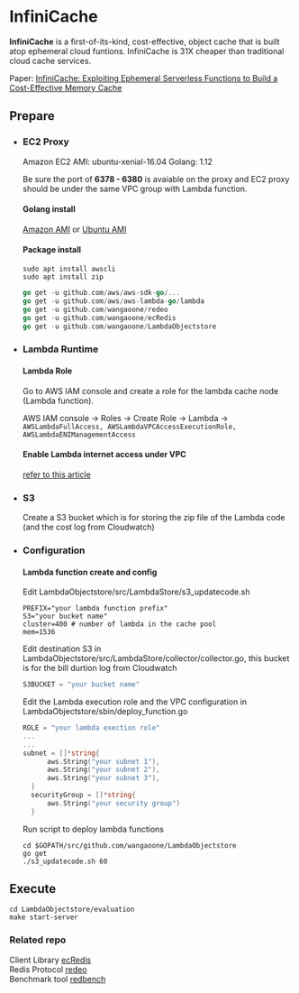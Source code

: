 # InfiniCache

**InfiniCache** is a first-of-its-kind, cost-effective, object cache that is built atop ephemeral cloud funtions. InfiniCache is 31X cheaper than traditional cloud cache services.

Paper: [InfiniCache: Exploiting Ephemeral Serverless Functions to Build a Cost-Effective Memory Cache](https://www.usenix.org/conference/fast20/presentation/wang-ao)

## Prepare
- ### EC2 Proxy

  Amazon EC2 AMI: ubuntu-xenial-16.04
  Golang: 1.12

  Be sure the port of **6378 - 6380** is avaiable on the proxy and EC2 proxy should be under the same VPC group with Lambda function.

  #### Golang install

  [Amazon AMI](https://hackernoon.com/deploying-a-go-application-on-aws-ec2-76390c09c2c5) or [Ubuntu AMI](https://tecadmin.net/install-go-on-ubuntu/)  

  #### Package install

  ```shell
  sudo apt install awscli
  sudo apt install zip
  ```

  ```go
  go get -u github.com/aws/aws-sdk-go/...
  go get -u github.com/aws/aws-lambda-go/lambda
  go get -u github.com/wangaoone/redeo
  go get -u github.com/wangaoone/ecRedis
  go get -u github.com/wangaoone/LambdaObjectstore
  ```

- ### Lambda Runtime

  #### Lambda Role

  Go to AWS IAM console and create a role for the lambda cache node (Lambda function).

  AWS IAM console -> Roles -> Create Role -> Lambda -> `AWSLambdaFullAccess, AWSLambdaVPCAccessExecutionRole, AWSLambdaENIManagementAccess`

  #### Enable Lambda internet access under VPC

  [refer to this article](https://aws.amazon.com/premiumsupport/knowledge-center/internet-access-lambda-function/)

- ### S3

  Create a S3 bucket which is for storing the zip file of the Lambda code (and the cost log from Cloudwatch)

- ### Configuration

  #### Lambda function create and config

  Edit LambdaObjectstore/src/LambdaStore/s3_updatecode.sh

  ```shell
  PREFIX="your lambda function prefix"
  S3="your bucket name"
  cluster=400 # number of lambda in the cache pool
  mem=1536
  ```

  Edit destination S3 in LambdaObjectstore/src/LambdaStore/collector/collector.go, this bucket is for the bill durtion log from Cloudwatch

  ```go
  S3BUCKET = "your bucket name"
  ```

  Edit the Lambda execution role and the VPC configuration in LambdaObjectstore/sbin/deploy_function.go

  ```go
  ROLE = "your lambda exection role"
  ...
  ...
  subnet = []*string{
  		aws.String("your subnet 1"),
  		aws.String("your subnet 2"),
  		aws.String("your subnet 3"),
  	}
  	securityGroup = []*string{
  		aws.String("your security group")
  	}
  ```

  Run script to deploy lambda functions

  ```shell
  cd $GOPATH/src/github.com/wangaoone/LambdaObjectstore
  go get
  ./s3_updatecode.sh 60
  ```

## Execute

```
cd LambdaObjectstore/evaluation
make start-server
```

### Related repo

Client Library [ecRedis](https://github.com/wangaoone/ecRedis)  
Redis Protocol [redeo](https://github.com/wangaoone/redeo)  
Benchmark tool [redbench](https://github.com/wangaoone/redbench)
